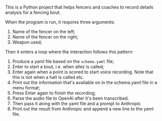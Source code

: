 This is a Python project that helps fencers and coaches to record details analysis for a fencing bout.

When the program is run, it requires three arguments:

1. Name of the fencer on the left;
2. Name of the fencer on the right;
3. Weapon used;

Then it enters a loop where the interaction follows this pattern:

1. Produce a yaml file based on the `schema.yaml` file;
2. Enter to start a bout, i.e. when allez is called;
3. Enter again when a point is scored to start voice recording.  Note that this is not when a halt is called etc.
4. Print out the information that's available on in the schema.yaml file in a menu format;
5. Press Enter again to finish the recording; 
6. Parse the audio file to OpenAI after it's been transcribed.
7. Then pass it along with the yaml file and a prompt to Anthropic
8. Print out the result from Anthropic and append a new line to the yaml file.
